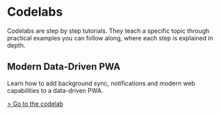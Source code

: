 # Codelabs

Codelabs are step by step tutorials. They teach a specific topic through practical examples you can follow along, where each step is explained in depth.

## Modern Data-Driven PWA

Learn how to add background sync, notifications and modern web capabilities to a data-driven PWA.

<a href="/codelabs/doc/modern-data-driven/index.html?index=/codelabs/" target="_blank">
  > Go to the codelab
</a>
